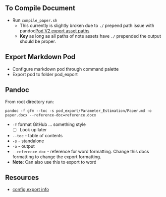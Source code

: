 
## To Compile Document

- Run `compile_paper.sh`
  - This currently is slightly broken  due to `./` prepend path issue with pandoc[Pod V2 export asset paths](https://github.com/dendronhq/dendron/issues/3460)
  - **Key** as long as all paths of note assets have `./` prepended the output should be proper.

## Export Markdown Pod

- Configure markdown pod through command palette
- Export pod to folder pod_export

## Pandoc

From root directory run:

```{bash}
pandoc -f gfm --toc -s pod_export/Parameter_Estimation/Paper.md -o paper.docx --reference-doc=reference.docx
```

- `-f` format GitHub ... something style
  - [ ] Look up later
- `--toc` - table of contents
- `-s` - standalone
- `-o` - output
- `--reference-doc` - reference for word formatting. Change this docs formatting to change the export formatting.
- **Note**: Can also use this to export to word

## Resources

- [config.export info](https://wiki.dendron.so/notes/Un0n1ql7LfvMtmA9JEi4n/)
